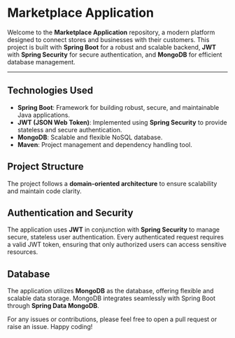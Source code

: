 # **Marketplace Application**

Welcome to the **Marketplace Application** repository, a modern platform designed to connect stores and businesses with their customers. This project is built with **Spring Boot** for a robust and scalable backend, **JWT** with **Spring Security** for secure authentication, and **MongoDB** for efficient database management.

---

## **Technologies Used**

- **Spring Boot**: Framework for building robust, secure, and maintainable Java applications.
- **JWT (JSON Web Token)**: Implemented using **Spring Security** to provide stateless and secure authentication.
- **MongoDB**: Scalable and flexible NoSQL database.
- **Maven**: Project management and dependency handling tool.

## **Project Structure**

The project follows a **domain-oriented architecture** to ensure scalability and maintain code clarity. 

## **Authentication and Security**

The application uses **JWT** in conjunction with **Spring Security** to manage secure, stateless user authentication. Every authenticated request requires a valid JWT token, ensuring that only authorized users can access sensitive resources.

## **Database**

The application utilizes **MongoDB** as the database, offering flexible and scalable data storage. MongoDB integrates seamlessly with Spring Boot through **Spring Data MongoDB**.

For any issues or contributions, please feel free to open a pull request or raise an issue. Happy coding!
